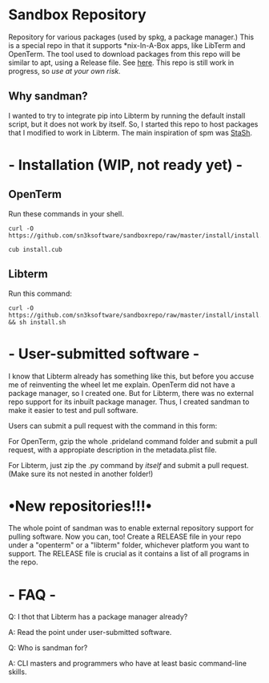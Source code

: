 # Sandbox Repository
Repository for various packages (used by spkg, a package manager.)
This is a special repo in that it supports *nix-In-A-Box apps, like LibTerm and OpenTerm.
The tool used to download packages from this repo will be similar to apt, using a Release file. See [here](https://github.com/sn3ksoftware/sandpkg).
This repo is still work in progress, so *use at your own risk.*

## Why sandman?
I wanted to try to integrate pip into Libterm by running the default install script,
but it does not work by itself. So, I started this repo to host packages that I modified to work in Libterm.
The main inspiration of spm was [StaSh](https://github.com/ywangd/stash).

# - Installation (WIP, not ready yet) -

## OpenTerm
Run these commands in your shell.

```
curl -O https://github.com/sn3ksoftware/sandboxrepo/raw/master/install/install.cub

cub install.cub
```

## Libterm
Run this command:

```
curl -O https://github.com/sn3ksoftware/sandboxrepo/raw/master/install/install.sh && sh install.sh
```

# - User-submitted software -
I know that Libterm already has something like this, but before you accuse me of reinventing the wheel let me explain.
OpenTerm did not have a package manager, so I created one.
But for Libterm, there was no external repo support for its inbuilt package manager.
Thus, I created sandman to make it easier to test and pull software.

Users can submit a pull request with the command in this form:

For OpenTerm, gzip the whole .prideland command folder and submit a pull request, with a appropiate description in the metadata.plist file.

For Libterm, just zip the .py command by *itself* and submit a pull request. (Make sure its not nested in another folder!)

# •New repositories!!!•
The whole point of sandman was to enable external repository support for pulling software.
Now you can, too! Create a RELEASE file in your repo under a "openterm" or a "libterm" folder, whichever platform you want to support. The RELEASE file is crucial as it contains a list of all programs in the repo.

# - FAQ -
Q: I thot that Libterm has a package manager already?

A: Read the point under user-submitted software.

Q: Who is sandman for?

A: CLI masters and programmers who have at least basic command-line skills.
